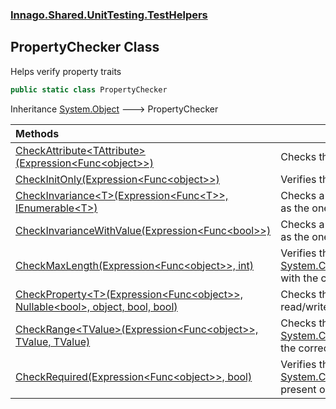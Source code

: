 ### [Innago\.Shared\.UnitTesting\.TestHelpers](../index.md 'Innago\.Shared\.UnitTesting\.TestHelpers')

## PropertyChecker Class

Helps verify property traits

```csharp
public static class PropertyChecker
```

Inheritance [System\.Object](https://learn.microsoft.com/en-us/dotnet/api/system.object 'System\.Object') &#129106; PropertyChecker

| Methods | |
| :--- | :--- |
| [CheckAttribute&lt;TAttribute&gt;\(Expression&lt;Func&lt;object&gt;&gt;\)](CheckAttribute_TAttribute_(Expression_Func_object__).md 'Innago\.Shared\.UnitTesting\.TestHelpers\.PropertyChecker\.CheckAttribute\<TAttribute\>\(System\.Linq\.Expressions\.Expression\<System\.Func\<object\>\>\)') | Checks that an attribute exists on the property specified\. |
| [CheckInitOnly\(Expression&lt;Func&lt;object&gt;&gt;\)](CheckInitOnly(Expression_Func_object__).md 'Innago\.Shared\.UnitTesting\.TestHelpers\.PropertyChecker\.CheckInitOnly\(System\.Linq\.Expressions\.Expression\<System\.Func\<object\>\>\)') | Verifies that a property is init\-only\. |
| [CheckInvariance&lt;T&gt;\(Expression&lt;Func&lt;T&gt;&gt;, IEnumerable&lt;T&gt;\)](CheckInvariance_T_(Expression_Func_T__,IEnumerable_T_).md 'Innago\.Shared\.UnitTesting\.TestHelpers\.PropertyChecker\.CheckInvariance\<T\>\(System\.Linq\.Expressions\.Expression\<System\.Func\<T\>\>, System\.Collections\.Generic\.IEnumerable\<T\>\)') | Checks a property for invariance \(the value gotten is the same as the one set\)\. |
| [CheckInvarianceWithValue\(Expression&lt;Func&lt;bool&gt;&gt;\)](CheckInvarianceWithValue(Expression_Func_bool__).md 'Innago\.Shared\.UnitTesting\.TestHelpers\.PropertyChecker\.CheckInvarianceWithValue\(System\.Linq\.Expressions\.Expression\<System\.Func\<bool\>\>\)') | Checks a property for invariance \(the value gotten is the same as the one set\)\. |
| [CheckMaxLength\(Expression&lt;Func&lt;object&gt;&gt;, int\)](CheckMaxLength(Expression_Func_object__,int).md 'Innago\.Shared\.UnitTesting\.TestHelpers\.PropertyChecker\.CheckMaxLength\(System\.Linq\.Expressions\.Expression\<System\.Func\<object\>\>, int\)') | Verifies that a [System\.ComponentModel\.DataAnnotations\.MaxLengthAttribute](https://learn.microsoft.com/en-us/dotnet/api/system.componentmodel.dataannotations.maxlengthattribute 'System\.ComponentModel\.DataAnnotations\.MaxLengthAttribute') with the correct [maxLength](CheckMaxLength(Expression_Func_object__,int).md#Innago.Shared.UnitTesting.TestHelpers.PropertyChecker.CheckMaxLength(System.Linq.Expressions.Expression_System.Func_object__,int).maxLength 'Innago\.Shared\.UnitTesting\.TestHelpers\.PropertyChecker\.CheckMaxLength\(System\.Linq\.Expressions\.Expression\<System\.Func\<object\>\>, int\)\.maxLength') is on the property\. |
| [CheckProperty&lt;T&gt;\(Expression&lt;Func&lt;object&gt;&gt;, Nullable&lt;bool&gt;, object, bool, bool\)](CheckProperty_T_(Expression_Func_object__,Nullable_bool_,object,bool,bool).md 'Innago\.Shared\.UnitTesting\.TestHelpers\.PropertyChecker\.CheckProperty\<T\>\(System\.Linq\.Expressions\.Expression\<System\.Func\<object\>\>, System\.Nullable\<bool\>, object, bool, bool\)') | Checks that a property has the correct characteristics: read/write, return type, default value\. |
| [CheckRange&lt;TValue&gt;\(Expression&lt;Func&lt;object&gt;&gt;, TValue, TValue\)](CheckRange_TValue_(Expression_Func_object__,TValue,TValue).md 'Innago\.Shared\.UnitTesting\.TestHelpers\.PropertyChecker\.CheckRange\<TValue\>\(System\.Linq\.Expressions\.Expression\<System\.Func\<object\>\>, TValue, TValue\)') | Checks that a [System\.ComponentModel\.DataAnnotations\.RangeAttribute](https://learn.microsoft.com/en-us/dotnet/api/system.componentmodel.dataannotations.rangeattribute 'System\.ComponentModel\.DataAnnotations\.RangeAttribute') with the correct values is present\. |
| [CheckRequired\(Expression&lt;Func&lt;object&gt;&gt;, bool\)](CheckRequired(Expression_Func_object__,bool).md 'Innago\.Shared\.UnitTesting\.TestHelpers\.PropertyChecker\.CheckRequired\(System\.Linq\.Expressions\.Expression\<System\.Func\<object\>\>, bool\)') | Verifies that a [System\.ComponentModel\.DataAnnotations\.RequiredAttribute](https://learn.microsoft.com/en-us/dotnet/api/system.componentmodel.dataannotations.requiredattribute 'System\.ComponentModel\.DataAnnotations\.RequiredAttribute') is present on the property\. |
